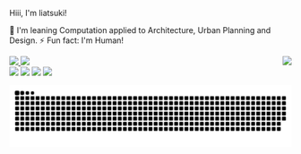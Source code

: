 Hiii, I'm liatsuki!

🌱 I'm leaning Computation applied to Architecture, Urban Planning and Design.
⚡ Fun fact: I'm Human!

<div>
  <a href="https://github.com/liatsuki">
  <img height="180em" src="https://github-readme-stats.vercel.app/api?username=liatsuki&show_icons=true&theme=onedark&include_all_commits=true&count_private=true"/>
  <img height="180em" src="https://github-readme-stats.vercel.app/api/top-langs/?username=liatsuki&layout=compact&langs_count=7&theme=onedark"/>
  <img align="right" src="https://cdn.discordapp.com/attachments/810843604763410456/885321562344030218/download20210904012456.png">
</div>

<div>
  <a href="" target="_blank"><img src="https://img.shields.io/badge/-Behance-blue?style=for-the-badge&logo=behance&logoColor=white" target="_blank"></a>
  <a href="https://www.instagram.com/liatsuki/" target="_blank"><img src="https://img.shields.io/badge/-Instagram-%23E4405F?style=for-the-badge&logo=instagram&logoColor=white" target="_blank"></a>
  <a href = "mailto:lidia.duarte.goncalves@hotmail.com"><img src="https://img.shields.io/badge/Microsoft_Outlook-0078D4?style=for-the-badge&logo=microsoft-outlook&logoColor=white" target="_blank"></a>
  <a href="" target="_blank"><img src="https://img.shields.io/badge/-LinkedIn-%230077B5?style=for-the-badge&logo=linkedin&logoColor=white" target="_blank"></a>
  
![Snake animation](https://github.com/liatsuki/liatsuki/blob/output/github-contribution-grid-snake.svg)
  
</div>
